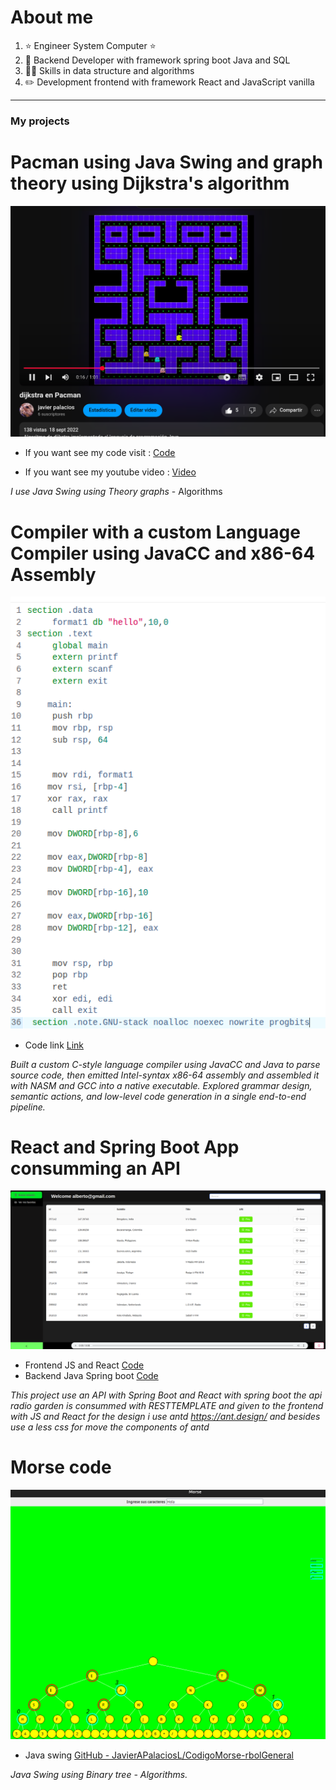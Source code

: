 # About me

1.  ⭐ Engineer System Computer ⭐
2.  📲 Backend Developer with framework spring boot Java and SQL
3.  🧑‍🏫 Skills in data structure and algorithms
4.  ✏️ Development frontend with framework React and JavaScript vanilla

---

### My projects

# Pacman using Java Swing and graph theory using Dijkstra's algorithm

!["pacman"](images/img.png)

- If you want see my code visit           :  [Code](https://github.com/JavierAPalaciosL/Pacman-with-dijkstra-s-algorithm)

- If you want see my youtube video  :  [Video](https://www.youtube.com/watch?v=KiP_vDexrXQ&ab_channel=javierpalacios)

*I use Java Swing using Theory graphs* - Algorithms

# Compiler with a custom Language Compiler using JavaCC and x86-64 Assembly

![Assembler](images/img_2.png)

- Code link [Link](https://github.com/JavierAPalaciosL/Compiler)

*Built a custom C-style language compiler using JavaCC and Java to parse source code, then emitted Intel-syntax x86-64 assembly and assembled it with NASM and GCC into a native executable. Explored grammar design, semantic actions, and low-level code generation in a single end-to-end pipeline.*

# React and Spring Boot App consumming an API

!["frontendReactSPring"](images/frontendReactSPring.png)

- Frontend JS and React [Code](https://github.com/JavierAPalaciosL/reactfrontendradio?tab=readme-ov-file)
- Backend Java Spring boot [Code](https://github.com/JavierAPalaciosL/springbootbackendradio)

*This project use an API with Spring Boot and React with spring boot the api radio garden is consummed with RESTTEMPLATE and given to the frontend with JS and React for the design i use antd https://ant.design/ and besides use a less css for move the components of antd*

# Morse code

![](images/img_1.png)

- Java swing [GitHub - JavierAPalaciosL/CodigoMorse-rbolGeneral](https://github.com/JavierAPalaciosL/CodigoMorse-rbolGeneral)

*Java Swing using Binary tree - Algorithms.*
